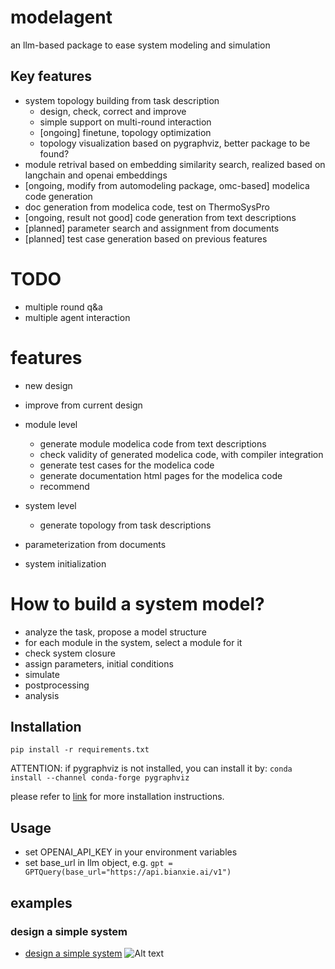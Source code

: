 # modelagent
an llm-based package to ease system modeling and simulation

## Key features
- system topology building from task description
    - design, check, correct and improve
    - simple support on multi-round interaction
    - [ongoing] finetune, topology optimization
    - topology visualization based on pygraphviz, better package to be found?
- module retrival based on embedding similarity search, realized based on langchain and openai embeddings
- [ongoing, modify from automodeling package, omc-based] modelica code generation
- doc generation from modelica code, test on ThermoSysPro
- [ongoing, result not good] code generation from text descriptions
- [planned] parameter search and assignment from documents
- [planned] test case generation based on previous features


# TODO
- multiple round q&a
- multiple agent interaction


# features

- new design
- improve from current design


- module level
    - generate module modelica code from text descriptions
    - check validity of generated modelica code, with compiler integration
    - generate test cases for the modelica code
    - generate documentation html pages for the modelica code
    - recommend 
- system level
    - generate topology from task descriptions
- parameterization from documents
- system initialization 

# How to build a system model?
- analyze the task, propose a model structure
- for each module in the system, select a module for it
- check system closure
- assign parameters, initial conditions
- simulate
- postprocessing
- analysis



## Installation

`pip install -r requirements.txt`

ATTENTION: if pygraphviz is not installed, you can install it by:
`conda install --channel conda-forge pygraphviz`

please refer to [link](https://pygraphviz.github.io/documentation/stable/install.html) for more installation instructions.


## Usage

- set OPENAI_API_KEY in your environment variables
- set base_url in llm object, e.g. `gpt = GPTQuery(base_url="https://api.bianxie.ai/v1")`


## examples
### design a simple system
- [design a simple system](./tests/designer/test_designer_design_self_correct.py)
![Alt text](relative%20tests/designer/fos_show.png?raw=true "Title")
